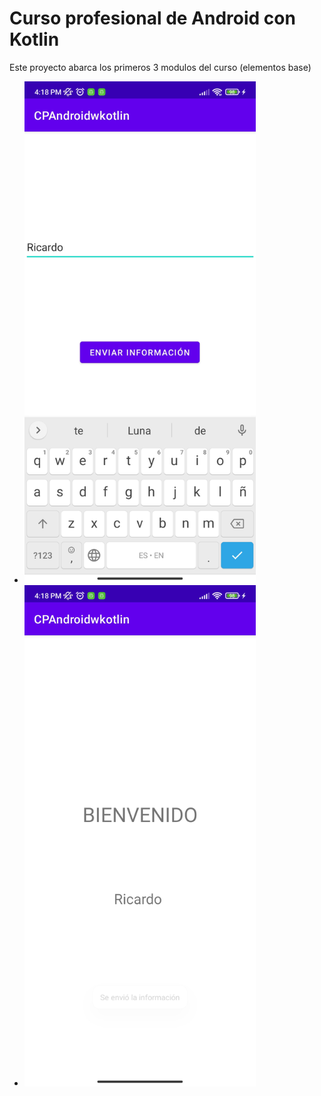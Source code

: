 # Curso profesional de Android con Kotlin

Este proyecto abarca los primeros 3 modulos del curso (elementos base)


 - <img src="https://github.com/RicardoLunaRivera/AndroidKotlin-CodigoFacilito/blob/elementos-base/img/main.jpg" width="370"/> 

- <img src="https://github.com/RicardoLunaRivera/AndroidKotlin-CodigoFacilito/blob/elementos-base/img/second.jpg" width="370"/> 





